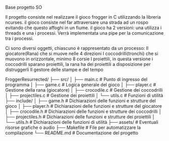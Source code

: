 Base progetto SO

Il progetto consiste nel realizzare il gioco frogger in C utilizzando la libreria ncurses.
il gioco consiste nel far attraversare una strada ad un rospo evitando che questo affoghi in un fiume.
il gioco ha 2 versioni: una utilizza i threads e una i processi. Verrà implementata una pipe per la comunicazione tra i processi.

Ci sono diversi oggetti, chiascuno è rappresentato da un processo:
Il giocatore(Rana) che si muove nelle 4 direzioni
I coccodrilli(tronchi) che si muovono in orizzontale, minimo 8 corsie
I proiettili, in questa versione i coccodrilli sparano proiettili, la rana ha dei proiettili a disposizione per distruggerli
Il gestore delle stampe e del tempo

FroggerResurrected/
├── src/
│   ├── main.c          # Punto di ingresso del programma
│   ├── game.c          # Logica generale del gioco
│   ├── player.c        # Gestione della rana (giocatore)
│   ├── crocodile.c     # Gestione dei coccodrilli
│   ├── projectiles.c   # Gestione dei proiettili
│   └── utils.c         # Funzioni di utilità
├── include/
│   ├── game.h          # Dichiarazioni delle funzioni e strutture del gioco
│   ├── player.h        # Dichiarazioni delle funzioni e strutture del giocatore
│   ├── crocodile.h     # Dichiarazioni delle funzioni e strutture dei coccodrilli
│   ├── projectiles.h   # Dichiarazioni delle funzioni e strutture dei proiettili
│   └── utils.h         # Dichiarazioni delle funzioni di utilità
├── assets/             # Eventuali risorse grafiche o audio
├── Makefile            # File per automatizzare la compilazione
└── README.md           # Documentazione del progetto
